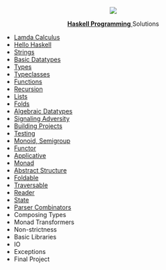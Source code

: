 <p align="center">
  <img src="https://wiki.haskell.org/wikistatic/haskellwiki_logo.png">
</p>
<p align="center">
  <a href="http://haskellbook.com/progress.html">
    <b>Haskell Programming</b>
  </a> 
  Solutions
</p>

- [Lamda Calculus](https://github.com/evturn/haskellbook/tree/master/01)
- [Hello Haskell](https://github.com/evturn/haskellbook/tree/master/02)
- [Strings](https://github.com/evturn/haskellbook/tree/master/03)
- [Basic Datatypes](https://github.com/evturn/haskellbook/tree/master/04)
- [Types](https://github.com/evturn/haskellbook/tree/master/05)
- [Typeclasses](https://github.com/evturn/haskellbook/tree/master/06)
- [Functions](https://github.com/evturn/haskellbook/tree/master/07)
- [Recursion](https://github.com/evturn/haskellbook/tree/master/08)
- [Lists](https://github.com/evturn/haskellbook/tree/master/09)
- [Folds](https://github.com/evturn/haskellbook/tree/master/10)
- [Algebraic Datatypes](https://github.com/evturn/haskellbook/tree/master/11)
- [Signaling Adversity](https://github.com/evturn/haskellbook/tree/master/12)
- [Building Projects](https://github.com/evturn/haskellbook/tree/master/13)
- [Testing](https://github.com/evturn/haskellbook/tree/master/14)
- [Monoid, Semigroup](https://github.com/evturn/haskellbook/tree/master/15)
- [Functor](https://github.com/evturn/haskellbook/tree/master/16)
- [Applicative](https://github.com/evturn/haskellbook/tree/master/17)
- [Monad](https://github.com/evturn/haskellbook/tree/master/18)
- [Abstract Structure](https://github.com/evturn/haskellbook/tree/master/19)
- [Foldable](https://github.com/evturn/haskellbook/tree/master/20)
- [Traversable](https://github.com/evturn/haskellbook/tree/master/21)
- [Reader](https://github.com/evturn/haskellbook/tree/master/22)
- [State](https://github.com/evturn/haskellbook/tree/master/23)
- [Parser Combinators](https://github.com/evturn/haskellbook/tree/master/24)
- Composing Types
- Monad Transformers
- Non-strictness
- Basic Libraries
- IO
- Exceptions
- Final Project

